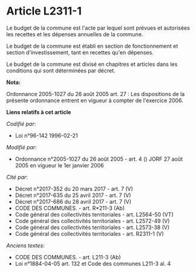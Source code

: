 # Article L2311-1

Le budget de la commune est l'acte par lequel sont prévues et autorisées les recettes et les dépenses annuelles de la
commune.

Le budget de la commune est établi en section de fonctionnement et section d'investissement, tant en recettes qu'en dépenses.

Le budget de la commune est divisé en chapitres et articles dans les conditions qui sont déterminées par décret.

**Nota:**

Ordonnance 2005-1027 du 26 août 2005 art. 27 : Les dispositions de la présente ordonnance entrent en vigueur à compter de
l'exercice 2006.

**Liens relatifs à cet article**

_Codifié par_:

  - Loi n°96-142 1996-02-21

_Modifié par_:

  - Ordonnance n°2005-1027 du 26 août 2005 - art. 4 () JORF 27 août 2005 en vigueur le 1er janvier 2006

_Cité par_:

  - Décret n°2017-352 du 20 mars 2017 - art. 7 (V)
  - Décret n°2017-635 du 25 avril 2017 - art. 7 (V)
  - Décret n°2017-686 du 28 avril 2017 - art. 7 (V)
  - CODE DES COMMUNES. - art. R*211-3 (Ab)
  - Code général des collectivités territoriales - art. L2564-50 (VT)
  - Code général des collectivités territoriales - art. L2572-49 (V)
  - Code général des collectivités territoriales - art. L2573-38 (V)
  - Code général des collectivités territoriales - art. R2311-1 (V)

_Anciens textes_:

  - CODE DES COMMUNES. - art. L211-3 (Ab)
  - Loi n°1884-04-05 art. 132 et Code des communes L211-3 al. 4

